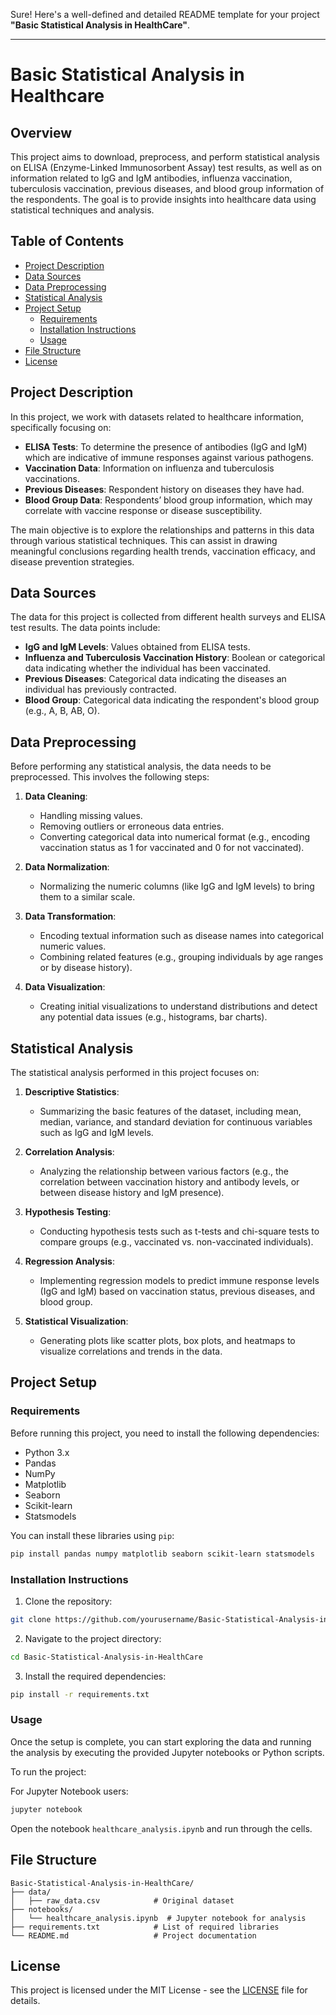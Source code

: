 Sure! Here's a well-defined and detailed README template for your project **"Basic Statistical Analysis in HealthCare"**.

---

# Basic Statistical Analysis in Healthcare

## Overview

This project aims to download, preprocess, and perform statistical analysis on ELISA (Enzyme-Linked Immunosorbent Assay) test results, as well as on information related to IgG and IgM antibodies, influenza vaccination, tuberculosis vaccination, previous diseases, and blood group information of the respondents. The goal is to provide insights into healthcare data using statistical techniques and analysis.

## Table of Contents

- [Project Description](#project-description)
- [Data Sources](#data-sources)
- [Data Preprocessing](#data-preprocessing)
- [Statistical Analysis](#statistical-analysis)
- [Project Setup](#project-setup)
  - [Requirements](#requirements)
  - [Installation Instructions](#installation-instructions)
  - [Usage](#usage)
- [File Structure](#file-structure)
- [License](#license)


## Project Description

In this project, we work with datasets related to healthcare information, specifically focusing on:

- **ELISA Tests**: To determine the presence of antibodies (IgG and IgM) which are indicative of immune responses against various pathogens.
- **Vaccination Data**: Information on influenza and tuberculosis vaccinations.
- **Previous Diseases**: Respondent history on diseases they have had.
- **Blood Group Data**: Respondents’ blood group information, which may correlate with vaccine response or disease susceptibility.

The main objective is to explore the relationships and patterns in this data through various statistical techniques. This can assist in drawing meaningful conclusions regarding health trends, vaccination efficacy, and disease prevention strategies.

## Data Sources

The data for this project is collected from different health surveys and ELISA test results. The data points include:

- **IgG and IgM Levels**: Values obtained from ELISA tests.
- **Influenza and Tuberculosis Vaccination History**: Boolean or categorical data indicating whether the individual has been vaccinated.
- **Previous Diseases**: Categorical data indicating the diseases an individual has previously contracted.
- **Blood Group**: Categorical data indicating the respondent's blood group (e.g., A, B, AB, O).

## Data Preprocessing

Before performing any statistical analysis, the data needs to be preprocessed. This involves the following steps:

1. **Data Cleaning**: 
   - Handling missing values.
   - Removing outliers or erroneous data entries.
   - Converting categorical data into numerical format (e.g., encoding vaccination status as 1 for vaccinated and 0 for not vaccinated).

2. **Data Normalization**: 
   - Normalizing the numeric columns (like IgG and IgM levels) to bring them to a similar scale.

3. **Data Transformation**:
   - Encoding textual information such as disease names into categorical numeric values.
   - Combining related features (e.g., grouping individuals by age ranges or by disease history).

4. **Data Visualization**: 
   - Creating initial visualizations to understand distributions and detect any potential data issues (e.g., histograms, bar charts).

## Statistical Analysis

The statistical analysis performed in this project focuses on:

1. **Descriptive Statistics**:
   - Summarizing the basic features of the dataset, including mean, median, variance, and standard deviation for continuous variables such as IgG and IgM levels.
   
2. **Correlation Analysis**:
   - Analyzing the relationship between various factors (e.g., the correlation between vaccination history and antibody levels, or between disease history and IgM presence).

3. **Hypothesis Testing**:
   - Conducting hypothesis tests such as t-tests and chi-square tests to compare groups (e.g., vaccinated vs. non-vaccinated individuals).

4. **Regression Analysis**:
   - Implementing regression models to predict immune response levels (IgG and IgM) based on vaccination status, previous diseases, and blood group.

5. **Statistical Visualization**:
   - Generating plots like scatter plots, box plots, and heatmaps to visualize correlations and trends in the data.

## Project Setup

### Requirements

Before running this project, you need to install the following dependencies:

- Python 3.x
- Pandas
- NumPy
- Matplotlib
- Seaborn
- Scikit-learn
- Statsmodels

You can install these libraries using `pip`:

```bash
pip install pandas numpy matplotlib seaborn scikit-learn statsmodels
```

### Installation Instructions

1. Clone the repository:

```bash
git clone https://github.com/yourusername/Basic-Statistical-Analysis-in-HealthCare.git
```

2. Navigate to the project directory:

```bash
cd Basic-Statistical-Analysis-in-HealthCare
```

3. Install the required dependencies:

```bash
pip install -r requirements.txt
```

### Usage

Once the setup is complete, you can start exploring the data and running the analysis by executing the provided Jupyter notebooks or Python scripts.

To run the project:

For Jupyter Notebook users:

```bash
jupyter notebook
```

Open the notebook `healthcare_analysis.ipynb` and run through the cells.

## File Structure

```
Basic-Statistical-Analysis-in-HealthCare/
├── data/
│   ├── raw_data.csv            # Original dataset
├── notebooks/
│   └── healthcare_analysis.ipynb  # Jupyter notebook for analysis
├── requirements.txt            # List of required libraries
└── README.md                   # Project documentation
```



## License

This project is licensed under the MIT License - see the [LICENSE](LICENSE) file for details.

